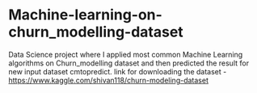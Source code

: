 # Machine-learning-on-churn_modelling-dataset
Data Science project where I applied most common Machine Learning algorithms on Churn_modelling dataset and then predicted the result for new input dataset cmtopredict.
link for downloading the dataset - https://www.kaggle.com/shivan118/churn-modeling-dataset
